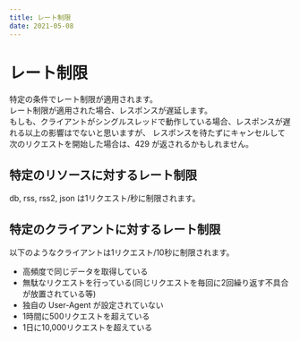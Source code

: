```yaml
---
title: レート制限
date: 2021-05-08
---
```


# レート制限

特定の条件でレート制限が適用されます。  
レート制限が適用された場合、レスポンスが遅延します。  
もしも、クライアントがシングルスレッドで動作している場合、レスポンスが遅れる以上の影響はでないと思いますが、
レスポンスを待たずにキャンセルして次のリクエストを開始した場合は、429 が返されるかもしれません。

## 特定のリソースに対するレート制限

db, rss, rss2, json は1リクエスト/秒に制限されます。  


## 特定のクライアントに対するレート制限

以下のようなクライアントは1リクエスト/10秒に制限されます。

- 高頻度で同じデータを取得している
- 無駄なリクエストを行っている(同じリクエストを毎回に2回繰り返す不具合が放置されている等)
- 独自の User-Agent が設定されていない
- 1時間に500リクエストを超えている
- 1日に10,000リクエストを超えている
